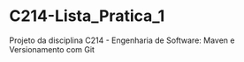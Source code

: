 # C214-Lista_Pratica_1
Projeto da disciplina C214 - Engenharia de Software: Maven e Versionamento com Git
